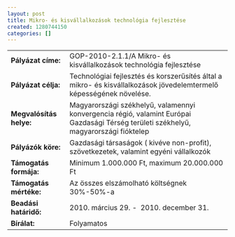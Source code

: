 ```yaml
---
layout: post
title: Mikro- és kisvállalkozások technológia fejlesztése
created: 1280744150
categories: []
---
```

<table border="0"><tbody><tr><td><strong>Pályázat címe:</strong></td><td>GOP-2010-2.1.1/A Mikro- és kisvállalkozások technológia fejlesztése</td></tr><tr><td><strong>Pályázat célja:</strong></td><td>Technológiai fejlesztés és korszerűsítés által a mikro- és kisvállalkozások jövedelemtermelő képességének növelése.</td></tr><tr><td><strong>Megvalósítás helye:</strong></td><td>Magyarországi székhelyű, valamennyi konvergencia régió, valamint Európai Gazdasági Térség területi székhelyű, magyarországi fióktelep</td></tr><tr><td><strong>Pályázók köre:</strong></td><td>Gazdasági társaságok ( kivéve non-profit), szövetkezetek, valamint egyéni vállalkozók</td></tr><tr><td><strong>Támogatás formája:</strong></td><td>Minimum 1.000.000 Ft, maximum 20.000.000 Ft</td></tr><tr><td><strong>Támogatás mértéke:</strong><br /></td><td>Az összes elszámolható költségnek 30%-50%-a</td></tr><tr><td><strong>Beadási határidő:</strong><br /></td><td>2010. március 29. -&nbsp; 2010. december 31.</td></tr><tr><td><strong>Bírálat:</strong></td><td>Folyamatos<br /></td></tr></tbody></table><!--break-->

